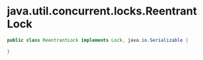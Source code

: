 # java.util.concurrent.locks.ReentrantLock
```java
public class ReentrantLock implements Lock, java.io.Serializable {
    
}
```
